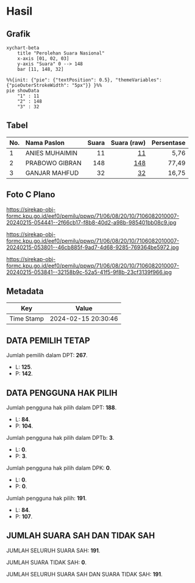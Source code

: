 # Hasil

## Grafik

```mermaid
xychart-beta
    title "Perolehan Suara Nasional"
    x-axis [01, 02, 03]
    y-axis "Suara" 0 --> 148
    bar [11, 148, 32]
```

```mermaid
%%{init: {"pie": {"textPosition": 0.5}, "themeVariables": {"pieOuterStrokeWidth": "5px"}} }%%
pie showData
    "1" : 11
    "2" : 148
    "3" : 32
```

## Tabel

| No. | Nama Paslon    | Suara | Suara (raw) | Persentase |
|:--- |:-------------- | -----:| -----------:| ----------:|
| 1   | ANIES MUHAIMIN | 11    | [11][p-1]   | 5,76       |
| 2   | PRABOWO GIBRAN | 148   | [148][p-2]  | 77,49      |
| 3   | GANJAR MAHFUD  | 32    | [32][p-3]   | 16,75      |


[p-1]: https://github.com/gigit-pemilu/pemilu-2024/blob/main/pilpres/hitung-suara/sub/71-sulawesi-utara/sub/06-minahasa-utara/sub/08-kalawat/sub/2010-kalawat/sub/007-tps/sub/paslon-1.txt
[p-2]: https://github.com/gigit-pemilu/pemilu-2024/blob/main/pilpres/hitung-suara/sub/71-sulawesi-utara/sub/06-minahasa-utara/sub/08-kalawat/sub/2010-kalawat/sub/007-tps/sub/paslon-2.txt
[p-3]: https://github.com/gigit-pemilu/pemilu-2024/blob/main/pilpres/hitung-suara/sub/71-sulawesi-utara/sub/06-minahasa-utara/sub/08-kalawat/sub/2010-kalawat/sub/007-tps/sub/paslon-3.txt

## Foto C Plano

https://sirekap-obj-formc.kpu.go.id/eef0/pemilu/ppwp/71/06/08/20/10/7106082010007-20240215-054441--2f66cb17-f8b8-40d2-a98b-985401bb08c9.jpg

https://sirekap-obj-formc.kpu.go.id/eef0/pemilu/ppwp/71/06/08/20/10/7106082010007-20240215-053801--46cb885f-9ad7-4d68-9285-769364be5972.jpg

https://sirekap-obj-formc.kpu.go.id/eef0/pemilu/ppwp/71/06/08/20/10/7106082010007-20240215-053841--32158b9c-52a5-41f5-9f8b-23cf3139f966.jpg


## Metadata

| Key        | Value               |
| ---------- | ------------------- |
| Time Stamp | 2024-02-15 20:30:46 |


## DATA PEMILIH TETAP

Jumlah pemilih dalam DPT: **267**.
 * L: **125**.
 * P: **142**.

## DATA PENGGUNA HAK PILIH

Jumlah pengguna hak pilih dalam DPT: **188**.
 * L: **84**.
 * P: **104**.

Jumlah pengguna hak pilih dalam DPTb: **3**.
 * L: **0**.
 * P: **3**.

Jumlah pengguna hak pilih dalam DPK: **0**.
 * L: **0**.
 * P: **0**.

Jumlah pengguna hak pilih: **191**.
 * L: **84**.
 * P: **107**.

## JUMLAH SUARA SAH DAN TIDAK SAH

JUMLAH SELURUH SUARA SAH: **191**.

JUMLAH SUARA TIDAK SAH: **0**.

JUMLAH SELURUH SUARA SAH DAN SUARA TIDAK SAH: **191**.


